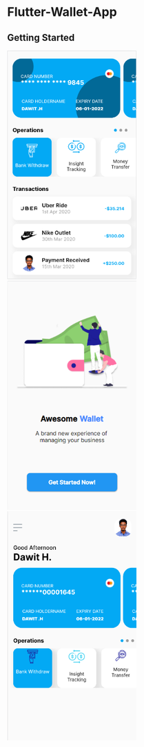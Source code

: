 # Flutter-Wallet-App

## Getting Started
<img src="https://github.com/Dawith305/Flutter-Wallet-App/blob/main/wallet_app_sc2.PNG" width="300" height="530"> <img src="https://github.com/Dawith305/Flutter-Wallet-App/blob/main/greeting_sc3.PNG" width="300" height="530"> <img src="https://github.com/Dawith305/flutter-wallet-app/blob/main/wallet_app_screenshot.PNG" width="300" height="530">
